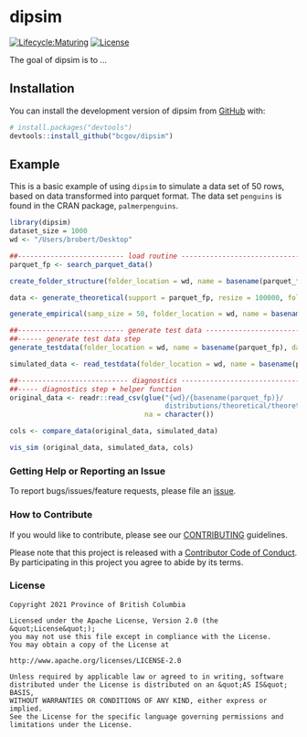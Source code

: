
<!-- README.md is generated from README.Rmd. Please edit that file -->

# dipsim

<!-- badges: start -->

[![Lifecycle:Maturing](https://img.shields.io/badge/Lifecycle-Maturing-007EC6)](https://github.com/bcgov/repomountie/blob/master/doc/lifecycle-badges.md)
[![License](https://img.shields.io/badge/License-Apache%202.0-blue.svg)](https://opensource.org/licenses/Apache-2.0)
<!-- badges: end -->

The goal of dipsim is to …

## Installation

You can install the development version of dipsim from
[GitHub](https://github.com/) with:

``` r
# install.packages("devtools")
devtools::install_github("bcgov/dipsim")
```

## Example

This is a basic example of using `dipsim` to simulate a data set of 50
rows, based on data transformed into parquet format. The data set
`penguins` is found in the CRAN package, `palmerpenguins`.

``` r
library(dipsim)
dataset_size = 1000 
wd <- "/Users/brobert/Desktop"
```

``` r
##-------------------------- load routine -------------------------------
parquet_fp <- search_parquet_data()

create_folder_structure(folder_location = wd, name = basename(parquet_fp))

data <- generate_theoretical(support = parquet_fp, resize = 100000, folder_location = wd)

generate_empirical(samp_size = 50, folder_location = wd, name = basename(parquet_fp))
```

``` r
##-------------------------- generate test data -------------------------
##------ generate test data step
generate_testdata(folder_location = wd, name = basename(parquet_fp), dataset_size = dataset_size)

simulated_data <- read_testdata(folder_location = wd, name = basename(parquet_fp))
```

``` r
##--------------------------- diagnostics --------------------------------
##----- diagnostics step + helper function
original_data <- readr::read_csv(glue("{wd}/{basename(parquet_fp)}/
                                      distributions/theoretical/theoretical.csv"),
                                 na = character())

cols <- compare_data(original_data, simulated_data)

vis_sim (original_data, simulated_data, cols) 
```

### Getting Help or Reporting an Issue

To report bugs/issues/feature requests, please file an
[issue](https://github.com/bcgov/dipsim/issues).

### How to Contribute

If you would like to contribute, please see our
[CONTRIBUTING](CONTRIBUTING.md) guidelines.

Please note that this project is released with a [Contributor Code of
Conduct](CODE_OF_CONDUCT.md). By participating in this project you agree
to abide by its terms.

### License

    Copyright 2021 Province of British Columbia

    Licensed under the Apache License, Version 2.0 (the &quot;License&quot;);
    you may not use this file except in compliance with the License.
    You may obtain a copy of the License at

    http://www.apache.org/licenses/LICENSE-2.0

    Unless required by applicable law or agreed to in writing, software distributed under the License is distributed on an &quot;AS IS&quot; BASIS,
    WITHOUT WARRANTIES OR CONDITIONS OF ANY KIND, either express or implied.
    See the License for the specific language governing permissions and limitations under the License.
